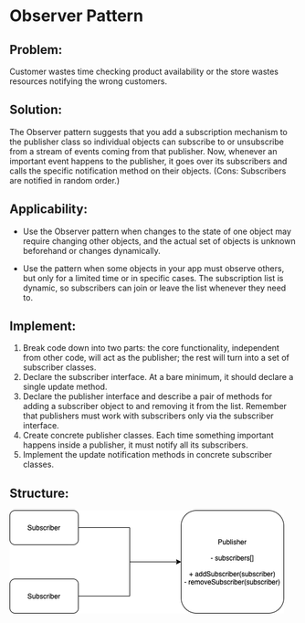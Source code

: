 # Observer Pattern

## Problem:
Customer wastes time checking product availability or the store wastes resources notifying the wrong customers.

## Solution:
The Observer pattern suggests that you add a subscription mechanism to the publisher class so individual objects can subscribe to or unsubscribe from a stream of events coming from that publisher. Now, whenever an important event happens to the publisher, it goes over its subscribers and calls the specific notification method on their objects. (Cons: Subscribers are notified in random order.)

## Applicability:
* Use the Observer pattern when changes to the state of one object may require changing other objects, and the actual set of objects is unknown beforehand or changes dynamically.

* Use the pattern when some objects in your app must observe others, but only for a limited time or in specific cases. The subscription list is dynamic, so subscribers can join or leave the list whenever they need to.

## Implement:
1. Break code down into two parts: the core functionality, independent from other code, will act as the publisher; the rest will turn into a set of subscriber classes.
2. Declare the subscriber interface. At a bare minimum, it should declare a single update method.
3. Declare the publisher interface and describe a pair of methods for adding a subscriber object to and removing it from the list. Remember that publishers must work with subscribers only via the subscriber interface.
4. Create concrete publisher classes. Each time something important happens inside a publisher, it must notify all its subscribers.
5. Implement the update notification methods in concrete subscriber classes.

## Structure:
![](./Observer.drawio.png)